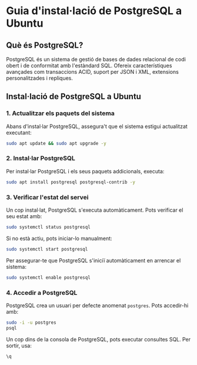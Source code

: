 # Guia d'instal·lació de PostgreSQL a Ubuntu

## Què és PostgreSQL?
PostgreSQL és un sistema de gestió de bases de dades relacional de codi obert i de conformitat amb l'estàndard SQL. Ofereix característiques avançades com transaccions ACID, suport per JSON i XML, extensions personalitzades i repliques.

## Instal·lació de PostgreSQL a Ubuntu

### 1. Actualitzar els paquets del sistema
Abans d'instal·lar PostgreSQL, assegura't que el sistema estigui actualitzat executant:

```sh
sudo apt update && sudo apt upgrade -y
```

### 2. Instal·lar PostgreSQL
Per instal·lar PostgreSQL i els seus paquets addicionals, executa:

```sh
sudo apt install postgresql postgresql-contrib -y
```

### 3. Verificar l'estat del servei
Un cop instal·lat, PostgreSQL s'executa automàticament. Pots verificar el seu estat amb:

```sh
sudo systemctl status postgresql
```

Si no està actiu, pots iniciar-lo manualment:

```sh
sudo systemctl start postgresql
```

Per assegurar-te que PostgreSQL s'iniciï automàticament en arrencar el sistema:

```sh
sudo systemctl enable postgresql
```

### 4. Accedir a PostgreSQL
PostgreSQL crea un usuari per defecte anomenat `postgres`. Pots accedir-hi amb:

```sh
sudo -i -u postgres
psql
```

Un cop dins de la consola de PostgreSQL, pots executar consultes SQL. Per sortir, usa:

```sql
\q
```
